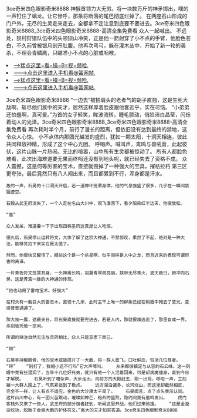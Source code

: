 3ce奇米四色眼影奇米8888    神猴首领力大无穷。将一块数万斤的神矛掷出，噗的一声钉住了螭龙。让它惨呼，那条将断落的尾巴彻底烂掉了。    在两座石山形成的门户外，无尽的生灵走来走去，全都拿不定注意到底要不要进去。3ce奇米四色眼影奇米8888_3ce奇米四色眼影奇米8888-高清全集免费看    众人一起喊出。    不远处，狈村狩猎队伍中的头领狈山冷笑，正是他一箭射穿了小不点的手臂，他脸色苍白，不久前曾被银月剖开肚腹。他再次弯弓，躲在灌木丛中，开始了新一轮的袭杀，不理会青鳞鹰，只瞄准小不点的心脏或咽喉。

<li><a href="http://rumuax209.sg925.xyz/#md_1026">-->猛点这里=看=操=B=视=频哈.</a></li>
<li><a href="http://rumuax209.sg925.xyz/#md_1026">--->点击这里进入手机看@簧网站.</a></li>





<li><a href="http://rumuax209.sg925.xyz/#md_1026">-->猛点这里=看=操=B=视=频哈.</a></li>
<li><a href="http://rumuax209.sg925.xyz/#md_1026">--->点击这里进入手机看@簧网站.</a></li>



3ce奇米四色眼影奇米8888    “一边去”被拍肩头的老者气的胡子直翘，这是生死大敌啊，斩尽他们族中的天才，居然这样厚着脸皮跟他套近乎，实在可恼。    “小弟弟还怕羞啊，真可爱。”为首的女子轻笑，眸波流转，睫毛颤动，俏脸洁白晶莹，闪烁着动人的光泽。3ce奇米四色眼影奇米8888_3ce奇米四色眼影奇米8888-高清全集免费看    再次耗时半个月，前行了漫长的距离，但依旧没有达到最终的禁地，这令众人心惊。
    小不点体内那团光越发的盛烈，犹如一颗太阳，十洞天相连，彼此共同释放神精，形成了这个中心光团。    呼喝声。喊叫声，禽鸣与兽吼音，此起彼伏，这片山脉一片热闹。无比的喧嚣，山中所有生灵都被惊动了。    所有人都脸色难看，此次出海难道要无果而终吗还没有到地头呢，就已经失去了资格不成。    众人震撼，这是何等厉害的宝术，直接就毁掉了一种强大的宝具，摧枯拉朽    第三区更夸张，最后竟然只有八人闯出来，而且都累到不行，浑身都是汗水。

    轰的一声，石昊的十口洞天开启，若一道神环笼罩身体，他的气息强盛了很多，几乎在一瞬间禁锢虚空。

    石毅从武王府消失了，一个人走在名山大川中，观飞瀑落下，看夕阳染红半边天，他很放松。

    “轰”

    众人发呆，难道要一下子出现四株圣药这真是让人吃惊。

    很久后，石昊停止运转符文，大体了解了这宗大神通，不禁惊叹，果然了不起，绝对是一种大法，能够竞拍下来实在是太值了。

    然而，他很快又醒悟了，眼前这个是一个杀星啊，似乎同样是人中之龙，而且近来的表现可谓厉害的离谱。

    一片青色符文笼罩其身，一头神禽长鸣，羽翼青翠而亮丽，挟带无尽青火，遮天蔽日，俯冲向石昊，这是青鸾一脉的大神通的体现。

    “他也动用了雷电宝术。好强大”

    在村头有一截巨大的雷击木，直径十几米，此时主干上唯一的柳条已经在朝霞中掩去了莹光，变得普普通通了。

    那大袖一展，遮蔽天日，将石昊直接就要兜进去，若是入内，那就很难逃走了，那里自成一界，杀刮皆凭他一念间。

    所谓的赌注自然无法与灵药相比，众人只是意思下而已。

    “锵”

    石昊手持鲲鹏骨，他的宝术威能提升了一大截，将一群人震飞，口吐鲜血，包括几位尊者。    “砰”    “别打了，我缩小还不行吗”它大声嚎叫。    从来都很镇定与从容的石云峰。这一刻眼中竟有些湿润了，当年十几位好兄弟，就只有他一个人活着回来，可是却病魔缠身，直到今日才解脱。    石昊听到了嘈杂声，大步走出，向前方的大殿赶去，刚一出现，呼啦一声，立刻被一大群人围上了，气氛紧张到了极点。    远方湖泊诸多，长河绕山，而这里却截然相反，完全不一样，让人有点不适应，金色的大沙漠太干旱了。    石昊闻言，点了点头表示认同。    这片山川中心，有一团火苗跳动，璀璨如神芒，格外的盛烈，隐约间竟有凰鸣发出。    虎门客栈外又来了一些人，武王府的部分强者赶到，听闻这里开战，他们过来驰援。    “这是金漩波纹功，脱胎于金翅大鹏的护体符文。”高大的天才如实答道。3ce奇米四色眼影奇米8888
